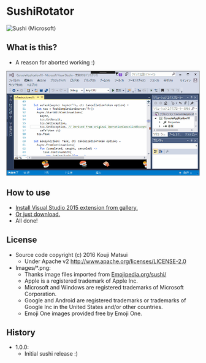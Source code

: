 # SushiRotator
![Sushi (Microsoft)](https://raw.githubusercontent.com/kekyo/CenterCLR.SushiRotator/master/Images/Microsoft.png)

## What is this?
* A reason for aborted working :)

![CenterCLR.SushiRotator](https://raw.githubusercontent.com/kekyo/CenterCLR.SushiRotator/master/CenterCLR.SushiRotator.gif)

## How to use
* [Install Visual Studio 2015 extension from gallery.](https://marketplace.visualstudio.com/items?itemName=kekyo.SushiRotator)
* [Or just download.](https://raw.githubusercontent.com/kekyo/CenterCLR.SushiRotator/master/CenterCLR.SushiRotator.vsix)
* All done!

## License
* Source code copyright (c) 2016 Kouji Matsui
  * Under Apache v2 http://www.apache.org/licenses/LICENSE-2.0
* Images/*.png:
  * Thanks image files imported from [Emojipedia.org/sushi/](http://emojipedia.org/sushi/)
  * Apple is a registered trademark of Apple Inc.
  * Microsoft and Windows are registered trademarks of Microsoft Corporation.
  * Google and Android are registered trademarks or trademarks of Google Inc in the United States and/or other countries.
  * Emoji One images provided free by Emoji One.

## History
* 1.0.0:
  * Initial sushi release :)
